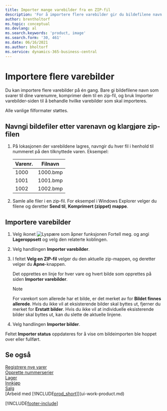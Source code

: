 ```yaml
---
title: Importer mange varebilder fra en ZIP-fil
description: 'For å importere flere varebilder gir du bildefilene navn som svarer til dine varenumre, komprimerer dem til en zip-fil, og bruker Importer varebilder-siden.'
author: brentholtorf
ms.topic: conceptual
ms.devlang: al
ms.search.keywords: 'product, image'
ms.search.form: '30, 461'
ms.date: 06/16/2021
ms.author: bholtorf
ms.service: dynamics-365-business-central
---
```

# <a name="import-multiple-item-pictures"></a>Importere flere varebilder
Du kan importere flere varebilder på én gang. Bare gi bildefilene navn som svarer til dine varenumre, komprimer dem til en zip-fil, og bruk Importer varebilder-siden til å behandle hvilke varebilder som skal importeres.

Alle vanlige filformater støttes.

## <a name="to-name-picture-files-by-the-item-names-and-prepare-the-zip-file"></a>Navngi bildefiler etter varenavn og klargjøre zip-filen
1. På lokasjonen der varebildene lagres, navngir du hver fil i henhold til nummeret på den tilknyttede varen. Eksempel:

    |Varenr.|Filnavn|
    |-|-|
    |1000|1000.bmp|
    |1001|1001.bmp|
    |1002|1002.bmp|

2. Samle alle filer i en zip-fil. For eksempel i Windows Explorer velger du filene og deretter **Send til**, **Komprimert (zippet) mappe**.     

## <a name="to-import-item-pictures"></a>Importere varebilder
1. Velg ikonet ![Lyspære som åpner funksjonen Fortell meg.](media/ui-search/search_small.png "Fortell hva du vil gjøre") og angi **Lageroppsett** og velg den relaterte koblingen.
2. Velg handlingen **Importer varebilder**.
3. I feltet **Velg en ZIP-fil** velger du den aktuelle zip-mappen, og deretter velger du **Åpne**-knappen.

    Det opprettes en linje for hver vare og hvert bilde som opprettes på siden **Importer varebilder**.

    > [!NOTE]
    > For varekort som allerede har et bilde, er det merket av for **Bildet finnes allerede**. Hvis du ikke vil at eksisterende bilder skal byttes ut, fjerner du merket for **Erstatt bilder**. Hvis du ikke vil at individuelle eksisterende bilder skal byttes ut, kan du slette de aktuelle linjene.

3. Velg handlingen **Importer bilder**.

Feltet **Importer status** oppdateres for å vise om bildeimporten ble hoppet over eller fullført.       

## <a name="see-also"></a>Se også
[Registrere nye varer](inventory-how-register-new-items.md)  
[Opprette nummerserier](ui-create-number-series.md)  
[Lager](inventory-manage-inventory.md)  
[Innkjøp](purchasing-manage-purchasing.md)  
[Salg](sales-manage-sales.md)  
[Arbeid med [!INCLUDE[prod_short](includes/prod_short.md)]](ui-work-product.md)


[!INCLUDE[footer-include](includes/footer-banner.md)]
